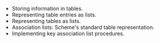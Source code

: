 * Storing information in tables.
* Representing table entries as lists.
* Representing tables as lists.
* Association lists: Scheme's standard table representation.
* Implementing key association list procedures.
